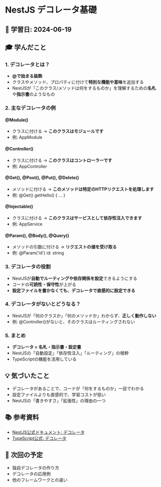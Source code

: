 # NestJS デコレータ基礎

## 📅 学習日: 2024-06-19

## 🎓 学んだこと

### 1. デコレータとは？
- **@で始まる装飾**
- クラスやメソッド、プロパティに付けて**特別な機能や意味**を追加する
- NestJSが「このクラス/メソッドは何をするものか」を理解するための**名札**や**指示書**のようなもの

### 2. 主なデコレータの例

#### @Module()
- クラスに付ける → **このクラスはモジュールです**
- 例: AppModule

#### @Controller()
- クラスに付ける → **このクラスはコントローラーです**
- 例: AppController

#### @Get(), @Post(), @Put(), @Delete()
- メソッドに付ける → **このメソッドは特定のHTTPリクエストを処理します**
- 例: @Get() getHello() { ... }

#### @Injectable()
- クラスに付ける → **このクラスはサービスとして依存性注入できます**
- 例: AppService

#### @Param(), @Body(), @Query()
- メソッドの引数に付ける → **リクエストの値を受け取る**
- 例: @Param('id') id: string

### 3. デコレータの役割
- NestJSが**自動でルーティングや依存関係を設定**できるようにする
- コードの**可読性・保守性**が上がる
- **設定ファイルを書かなくても、デコレータで直感的に設定できる**

### 4. デコレータがないとどうなる？
- NestJSが「何のクラスか」「何のメソッドか」わからず、**正しく動作しない**
- 例: @Controller()がないと、そのクラスはルーティングされない

### 5. まとめ
- **デコレータ = 名札・指示書・設定書**
- NestJSの「自動設定」「依存性注入」「ルーティング」の根幹
- TypeScriptの機能を活用している

## 💡 気づいたこと
- デコレータがあることで、コードが「何をするものか」一目でわかる
- 設定ファイルよりも直感的で、学習コストが低い
- NestJSの「書きやすさ」「拡張性」の理由の一つ

## 📚 参考資料
- [NestJS公式ドキュメント: デコレータ](https://docs.nestjs.com/custom-decorators)
- [TypeScript公式: デコレータ](https://www.typescriptlang.org/docs/handbook/decorators.html)

## 📝 次回の予定
- 独自デコレータの作り方
- デコレータの応用例
- 他のフレームワークとの違い 